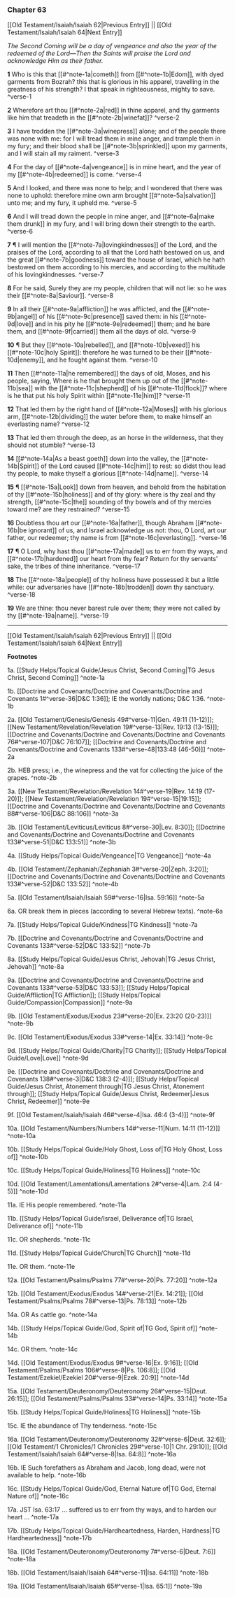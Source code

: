 ### Chapter 63

[[Old Testament/Isaiah/Isaiah 62|Previous Entry]]  ||  [[Old Testament/Isaiah/Isaiah 64|Next Entry]]

*The Second Coming will be a day of vengeance and also the year of the redeemed of the Lord—Then the Saints will praise the Lord and acknowledge Him as their father.*

**1**  Who is this that [[#^note-1a|cometh]] from [[#^note-1b|Edom]], with dyed garments from Bozrah? this that is glorious in his apparel, travelling in the greatness of his strength? I that speak in righteousness, mighty to save. ^verse-1

**2**  Wherefore art thou [[#^note-2a|red]] in thine apparel, and thy garments like him that treadeth in the [[#^note-2b|winefat]]? ^verse-2

**3**  I have trodden the [[#^note-3a|winepress]] alone; and of the people there was none with me: for I will tread them in mine anger, and trample them in my fury; and their blood shall be [[#^note-3b|sprinkled]] upon my garments, and I will stain all my raiment. ^verse-3

**4**  For the day of [[#^note-4a|vengeance]] is in mine heart, and the year of my [[#^note-4b|redeemed]] is come. ^verse-4

**5**  And I looked, and there was none to help; and I wondered that there was none to uphold: therefore mine own arm brought [[#^note-5a|salvation]] unto me; and my fury, it upheld me. ^verse-5

**6**  And I will tread down the people in mine anger, and [[#^note-6a|make them drunk]] in my fury, and I will bring down their strength to the earth. ^verse-6

**7**  ¶ I will mention the [[#^note-7a|lovingkindnesses]] of the Lord, and the praises of the Lord, according to all that the Lord hath bestowed on us, and the great [[#^note-7b|goodness]] toward the house of Israel, which he hath bestowed on them according to his mercies, and according to the multitude of his lovingkindnesses. ^verse-7

**8**  For he said, Surely they are my people, children that will not lie: so he was their [[#^note-8a|Saviour]]. ^verse-8

**9**  In all their [[#^note-9a|affliction]] he was afflicted, and the [[#^note-9b|angel]] of his [[#^note-9c|presence]] saved them: in his [[#^note-9d|love]] and in his pity he [[#^note-9e|redeemed]] them; and he bare them, and [[#^note-9f|carried]] them all the days of old. ^verse-9

**10**  ¶ But they [[#^note-10a|rebelled]], and [[#^note-10b|vexed]] his [[#^note-10c|holy Spirit]]: therefore he was turned to be their [[#^note-10d|enemy]], and he fought against them. ^verse-10

**11**  Then [[#^note-11a|he remembered]] the days of old, Moses, and his people, saying, Where is he that brought them up out of the [[#^note-11b|sea]] with the [[#^note-11c|shepherd]] of his [[#^note-11d|flock]]? where is he that put his holy Spirit within [[#^note-11e|him]]? ^verse-11

**12**  That led them by the right hand of [[#^note-12a|Moses]] with his glorious arm, [[#^note-12b|dividing]] the water before them, to make himself an everlasting name? ^verse-12

**13**  That led them through the deep, as an horse in the wilderness, that they should not stumble? ^verse-13

**14**  [[#^note-14a|As a beast goeth]] down into the valley, the [[#^note-14b|Spirit]] of the Lord caused [[#^note-14c|him]] to rest: so didst thou lead thy people, to make thyself a glorious [[#^note-14d|name]]. ^verse-14

**15**  ¶ [[#^note-15a|Look]] down from heaven, and behold from the habitation of thy [[#^note-15b|holiness]] and of thy glory: where is thy zeal and thy strength, [[#^note-15c|the]] sounding of thy bowels and of thy mercies toward me? are they restrained? ^verse-15

**16**  Doubtless thou art our [[#^note-16a|father]], though Abraham [[#^note-16b|be ignorant]] of us, and Israel acknowledge us not: thou, O Lord, art our father, our redeemer; thy name is from [[#^note-16c|everlasting]]. ^verse-16

**17**  ¶ O Lord, why hast thou [[#^note-17a|made]] us to err from thy ways, and [[#^note-17b|hardened]] our heart from thy fear? Return for thy servants' sake, the tribes of thine inheritance. ^verse-17

**18**  The [[#^note-18a|people]] of thy holiness have possessed it but a little while: our adversaries have [[#^note-18b|trodden]] down thy sanctuary. ^verse-18

**19**  We are thine: thou never barest rule over them; they were not called by thy [[#^note-19a|name]]. ^verse-19


---
[[Old Testament/Isaiah/Isaiah 62|Previous Entry]]  ||  [[Old Testament/Isaiah/Isaiah 64|Next Entry]]


**Footnotes**


1a. [[Study Helps/Topical Guide/Jesus Christ, Second Coming|TG Jesus Christ, Second Coming]] ^note-1a

1b. [[Doctrine and Covenants/Doctrine and Covenants/Doctrine and Covenants 1#^verse-36|D&C 1:36]]; IE the worldly nations; D&C 1:36. ^note-1b

2a. [[Old Testament/Genesis/Genesis 49#^verse-11|Gen. 49:11 (11-12)]]; [[New Testament/Revelation/Revelation 19#^verse-13|Rev. 19:13 (13-15)]]; [[Doctrine and Covenants/Doctrine and Covenants/Doctrine and Covenants 76#^verse-107|D&C 76:107]]; [[Doctrine and Covenants/Doctrine and Covenants/Doctrine and Covenants 133#^verse-48|133:48 (46-50)]] ^note-2a

2b. HEB press; i.e., the winepress and the vat for collecting the juice of the grapes. ^note-2b

3a. [[New Testament/Revelation/Revelation 14#^verse-19|Rev. 14:19 (17-20)]]; [[New Testament/Revelation/Revelation 19#^verse-15|19:15]]; [[Doctrine and Covenants/Doctrine and Covenants/Doctrine and Covenants 88#^verse-106|D&C 88:106]] ^note-3a

3b. [[Old Testament/Leviticus/Leviticus 8#^verse-30|Lev. 8:30]]; [[Doctrine and Covenants/Doctrine and Covenants/Doctrine and Covenants 133#^verse-51|D&C 133:51]] ^note-3b

4a. [[Study Helps/Topical Guide/Vengeance|TG Vengeance]] ^note-4a

4b. [[Old Testament/Zephaniah/Zephaniah 3#^verse-20|Zeph. 3:20]]; [[Doctrine and Covenants/Doctrine and Covenants/Doctrine and Covenants 133#^verse-52|D&C 133:52]] ^note-4b

5a. [[Old Testament/Isaiah/Isaiah 59#^verse-16|Isa. 59:16]] ^note-5a

6a. OR break them in pieces (according to several Hebrew texts). ^note-6a

7a. [[Study Helps/Topical Guide/Kindness|TG Kindness]] ^note-7a

7b. [[Doctrine and Covenants/Doctrine and Covenants/Doctrine and Covenants 133#^verse-52|D&C 133:52]] ^note-7b

8a. [[Study Helps/Topical Guide/Jesus Christ, Jehovah|TG Jesus Christ, Jehovah]] ^note-8a

9a. [[Doctrine and Covenants/Doctrine and Covenants/Doctrine and Covenants 133#^verse-53|D&C 133:53]]; [[Study Helps/Topical Guide/Affliction|TG Affliction]]; [[Study Helps/Topical Guide/Compassion|Compassion]] ^note-9a

9b. [[Old Testament/Exodus/Exodus 23#^verse-20|Ex. 23:20 (20-23)]] ^note-9b

9c. [[Old Testament/Exodus/Exodus 33#^verse-14|Ex. 33:14]] ^note-9c

9d. [[Study Helps/Topical Guide/Charity|TG Charity]]; [[Study Helps/Topical Guide/Love|Love]] ^note-9d

9e. [[Doctrine and Covenants/Doctrine and Covenants/Doctrine and Covenants 138#^verse-3|D&C 138:3 (2-4)]]; [[Study Helps/Topical Guide/Jesus Christ, Atonement through|TG Jesus Christ, Atonement through]]; [[Study Helps/Topical Guide/Jesus Christ, Redeemer|Jesus Christ, Redeemer]] ^note-9e

9f. [[Old Testament/Isaiah/Isaiah 46#^verse-4|Isa. 46:4 (3-4)]] ^note-9f

10a. [[Old Testament/Numbers/Numbers 14#^verse-11|Num. 14:11 (11-12)]] ^note-10a

10b. [[Study Helps/Topical Guide/Holy Ghost, Loss of|TG Holy Ghost, Loss of]] ^note-10b

10c. [[Study Helps/Topical Guide/Holiness|TG Holiness]] ^note-10c

10d. [[Old Testament/Lamentations/Lamentations 2#^verse-4|Lam. 2:4 (4-5)]] ^note-10d

11a. IE His people remembered. ^note-11a

11b. [[Study Helps/Topical Guide/Israel, Deliverance of|TG Israel, Deliverance of]] ^note-11b

11c. OR shepherds. ^note-11c

11d. [[Study Helps/Topical Guide/Church|TG Church]] ^note-11d

11e. OR them. ^note-11e

12a. [[Old Testament/Psalms/Psalms 77#^verse-20|Ps. 77:20]] ^note-12a

12b. [[Old Testament/Exodus/Exodus 14#^verse-21|Ex. 14:21]]; [[Old Testament/Psalms/Psalms 78#^verse-13|Ps. 78:13]] ^note-12b

14a. OR As cattle go. ^note-14a

14b. [[Study Helps/Topical Guide/God, Spirit of|TG God, Spirit of]] ^note-14b

14c. OR them. ^note-14c

14d. [[Old Testament/Exodus/Exodus 9#^verse-16|Ex. 9:16]]; [[Old Testament/Psalms/Psalms 106#^verse-8|Ps. 106:8]]; [[Old Testament/Ezekiel/Ezekiel 20#^verse-9|Ezek. 20:9]] ^note-14d

15a. [[Old Testament/Deuteronomy/Deuteronomy 26#^verse-15|Deut. 26:15]]; [[Old Testament/Psalms/Psalms 33#^verse-14|Ps. 33:14]] ^note-15a

15b. [[Study Helps/Topical Guide/Holiness|TG Holiness]] ^note-15b

15c. IE the abundance of Thy tenderness. ^note-15c

16a. [[Old Testament/Deuteronomy/Deuteronomy 32#^verse-6|Deut. 32:6]]; [[Old Testament/1 Chronicles/1 Chronicles 29#^verse-10|1 Chr. 29:10]]; [[Old Testament/Isaiah/Isaiah 64#^verse-8|Isa. 64:8]] ^note-16a

16b. IE Such forefathers as Abraham and Jacob, long dead, were not available to help. ^note-16b

16c. [[Study Helps/Topical Guide/God, Eternal Nature of|TG God, Eternal Nature of]] ^note-16c

17a. JST Isa. 63:17 ... suffered us to err from thy ways, and to harden our heart ... ^note-17a

17b. [[Study Helps/Topical Guide/Hardheartedness, Harden, Hardness|TG Hardheartedness]] ^note-17b

18a. [[Old Testament/Deuteronomy/Deuteronomy 7#^verse-6|Deut. 7:6]] ^note-18a

18b. [[Old Testament/Isaiah/Isaiah 64#^verse-11|Isa. 64:11]] ^note-18b

19a. [[Old Testament/Isaiah/Isaiah 65#^verse-1|Isa. 65:1]] ^note-19a